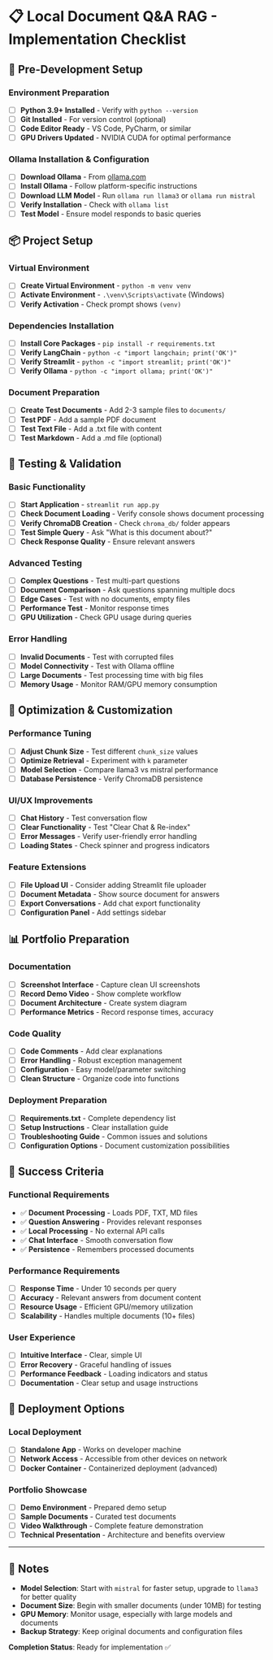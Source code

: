 # 📋 Local Document Q&A RAG - Implementation Checklist

## 🚀 Pre-Development Setup

### Environment Preparation
- [ ] **Python 3.9+ Installed** - Verify with `python --version`
- [ ] **Git Installed** - For version control (optional)
- [ ] **Code Editor Ready** - VS Code, PyCharm, or similar
- [ ] **GPU Drivers Updated** - NVIDIA CUDA for optimal performance

### Ollama Installation & Configuration
- [ ] **Download Ollama** - From [ollama.com](https://ollama.com/download)
- [ ] **Install Ollama** - Follow platform-specific instructions
- [ ] **Download LLM Model** - Run `ollama run llama3` or `ollama run mistral`
- [ ] **Verify Installation** - Check with `ollama list`
- [ ] **Test Model** - Ensure model responds to basic queries

## 📦 Project Setup

### Virtual Environment
- [ ] **Create Virtual Environment** - `python -m venv venv`
- [ ] **Activate Environment** - `.\venv\Scripts\activate` (Windows)
- [ ] **Verify Activation** - Check prompt shows `(venv)`

### Dependencies Installation
- [ ] **Install Core Packages** - `pip install -r requirements.txt`
- [ ] **Verify LangChain** - `python -c "import langchain; print('OK')"`
- [ ] **Verify Streamlit** - `python -c "import streamlit; print('OK')"`
- [ ] **Verify Ollama** - `python -c "import ollama; print('OK')"`

### Document Preparation
- [ ] **Create Test Documents** - Add 2-3 sample files to `documents/`
- [ ] **Test PDF** - Add a sample PDF document
- [ ] **Test Text File** - Add a .txt file with content
- [ ] **Test Markdown** - Add a .md file (optional)

## 🧪 Testing & Validation

### Basic Functionality
- [ ] **Start Application** - `streamlit run app.py`
- [ ] **Check Document Loading** - Verify console shows document processing
- [ ] **Verify ChromaDB Creation** - Check `chroma_db/` folder appears
- [ ] **Test Simple Query** - Ask "What is this document about?"
- [ ] **Check Response Quality** - Ensure relevant answers

### Advanced Testing
- [ ] **Complex Questions** - Test multi-part questions
- [ ] **Document Comparison** - Ask questions spanning multiple docs
- [ ] **Edge Cases** - Test with no documents, empty files
- [ ] **Performance Test** - Monitor response times
- [ ] **GPU Utilization** - Check GPU usage during queries

### Error Handling
- [ ] **Invalid Documents** - Test with corrupted files
- [ ] **Model Connectivity** - Test with Ollama offline
- [ ] **Large Documents** - Test processing time with big files
- [ ] **Memory Usage** - Monitor RAM/GPU memory consumption

## 🔧 Optimization & Customization

### Performance Tuning
- [ ] **Adjust Chunk Size** - Test different `chunk_size` values
- [ ] **Optimize Retrieval** - Experiment with `k` parameter
- [ ] **Model Selection** - Compare llama3 vs mistral performance
- [ ] **Database Persistence** - Verify ChromaDB persistence

### UI/UX Improvements
- [ ] **Chat History** - Test conversation flow
- [ ] **Clear Functionality** - Test "Clear Chat & Re-index"
- [ ] **Error Messages** - Verify user-friendly error handling
- [ ] **Loading States** - Check spinner and progress indicators

### Feature Extensions
- [ ] **File Upload UI** - Consider adding Streamlit file uploader
- [ ] **Document Metadata** - Show source document for answers
- [ ] **Export Conversations** - Add chat export functionality
- [ ] **Configuration Panel** - Add settings sidebar

## 📊 Portfolio Preparation

### Documentation
- [ ] **Screenshot Interface** - Capture clean UI screenshots
- [ ] **Record Demo Video** - Show complete workflow
- [ ] **Document Architecture** - Create system diagram
- [ ] **Performance Metrics** - Record response times, accuracy

### Code Quality
- [ ] **Code Comments** - Add clear explanations
- [ ] **Error Handling** - Robust exception management
- [ ] **Configuration** - Easy model/parameter switching
- [ ] **Clean Structure** - Organize code into functions

### Deployment Preparation
- [ ] **Requirements.txt** - Complete dependency list
- [ ] **Setup Instructions** - Clear installation guide
- [ ] **Troubleshooting Guide** - Common issues and solutions
- [ ] **Configuration Options** - Document customization possibilities

## 🎯 Success Criteria

### Functional Requirements
- ✅ **Document Processing** - Loads PDF, TXT, MD files
- ✅ **Question Answering** - Provides relevant responses
- ✅ **Local Processing** - No external API calls
- ✅ **Chat Interface** - Smooth conversation flow
- ✅ **Persistence** - Remembers processed documents

### Performance Requirements
- [ ] **Response Time** - Under 10 seconds per query
- [ ] **Accuracy** - Relevant answers from document content
- [ ] **Resource Usage** - Efficient GPU/memory utilization
- [ ] **Scalability** - Handles multiple documents (10+ files)

### User Experience
- [ ] **Intuitive Interface** - Clear, simple UI
- [ ] **Error Recovery** - Graceful handling of issues
- [ ] **Performance Feedback** - Loading indicators and status
- [ ] **Documentation** - Clear setup and usage instructions

## 🚀 Deployment Options

### Local Deployment
- [ ] **Standalone App** - Works on developer machine
- [ ] **Network Access** - Accessible from other devices on network
- [ ] **Docker Container** - Containerized deployment (advanced)

### Portfolio Showcase
- [ ] **Demo Environment** - Prepared demo setup
- [ ] **Sample Documents** - Curated test documents
- [ ] **Video Walkthrough** - Complete feature demonstration
- [ ] **Technical Presentation** - Architecture and benefits overview

---

## 📝 Notes

- **Model Selection**: Start with `mistral` for faster setup, upgrade to `llama3` for better quality
- **Document Size**: Begin with smaller documents (under 10MB) for testing
- **GPU Memory**: Monitor usage, especially with large models and documents
- **Backup Strategy**: Keep original documents and configuration files

**Completion Status**: Ready for implementation ✅